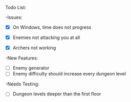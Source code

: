 Todo List:

-Issues:
- [x] On Windows, time does not progress
- [x] Enemies not attacking you at all
- [x] Archers not working


-New Features:
- [ ] Enemy generator
- [ ] Enemy difficulty should increase every dungeon level

-Needs Testing:
- [ ] Dungeon levels deeper than the first floor

